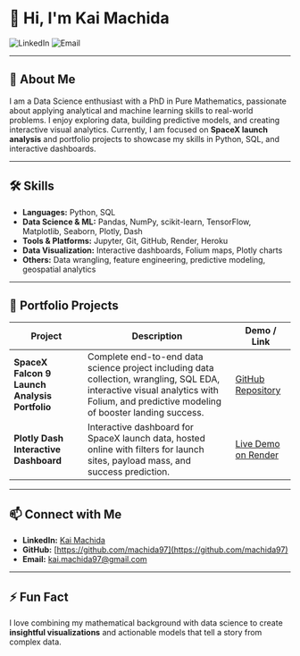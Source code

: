# 👋 Hi, I'm Kai Machida

![LinkedIn](https://img.shields.io/badge/LinkedIn-Kai_Machida-blue?style=flat&logo=linkedin)
![Email](https://img.shields.io/badge/Email-kai.machida97%40gmail.com-red?style=flat&logo=gmail)

---

## 🚀 About Me

I am a Data Science enthusiast with a PhD in Pure Mathematics, passionate about applying analytical and machine learning skills to real-world problems. I enjoy exploring data, building predictive models, and creating interactive visual analytics. Currently, I am focused on **SpaceX launch analysis** and portfolio projects to showcase my skills in Python, SQL, and interactive dashboards.

---

## 🛠️ Skills

- **Languages:** Python, SQL  
- **Data Science & ML:** Pandas, NumPy, scikit-learn, TensorFlow, Matplotlib, Seaborn, Plotly, Dash  
- **Tools & Platforms:** Jupyter, Git, GitHub, Render, Heroku  
- **Data Visualization:** Interactive dashboards, Folium maps, Plotly charts  
- **Others:** Data wrangling, feature engineering, predictive modeling, geospatial analytics

---

## 📂 Portfolio Projects

| Project | Description | Demo / Link |
|---------|-------------|-------------|
| **SpaceX Falcon 9 Launch Analysis Portfolio** | Complete end-to-end data science project including data collection, wrangling, SQL EDA, interactive visual analytics with Folium, and predictive modeling of booster landing success. | [GitHub Repository](https://github.com/machida97/SpaceX_Falcon9_Portfolio) |
| **Plotly Dash Interactive Dashboard** | Interactive dashboard for SpaceX launch data, hosted online with filters for launch sites, payload mass, and success prediction. | [Live Demo on Render](https://spacex-launch-dashboard.onrender.com/) |

---

## 📫 Connect with Me

- **LinkedIn:** [Kai Machida](https://www.linkedin.com/in/kai-machida-90158b10b)  
- **GitHub:** [https://github.com/machida97](https://github.com/machida97)  
- **Email:** kai.machida97@gmail.com  

---

## ⚡ Fun Fact

I love combining my mathematical background with data science to create **insightful visualizations** and actionable models that tell a story from complex data.


